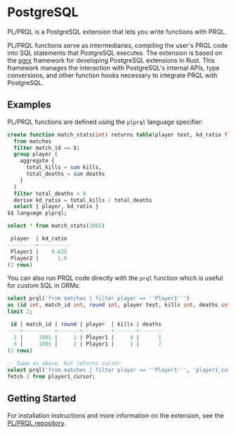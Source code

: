 # PostgreSQL

PL/PRQL is a PostgreSQL extension that lets you write functions with PRQL.

PL/PRQL functions serve as intermediaries, compiling the user's PRQL code into SQL statements that PostgreSQL executes. The extension is based on the [pgrx](https://github.com/pgcentralfoundation/pgrx) framework for developing PostgreSQL extensions in Rust. This framework manages the interaction with PostgreSQL's internal APIs, type conversions, and other function hooks necessary to integrate PRQL with PostgreSQL.


## Examples
PL/PRQL functions are defined using the `plprql` language specifier:
```sql
create function match_stats(int) returns table(player text, kd_ratio float) as $$
  from matches
  filter match_id == $1
  group player (
    aggregate {
      total_kills = sum kills,
      total_deaths = sum deaths
    }
  )
  filter total_deaths > 0
  derive kd_ratio = total_kills / total_deaths
  select { player, kd_ratio }
$$ language plprql;

select * from match_stats(1001)

 player  | kd_ratio
---------+----------
 Player1 |    0.625
 Player2 |      1.6
(2 rows)
```

You can also run PRQL code directly with the `prql` function which is useful for custom SQL in ORMs:

```sql
select prql('from matches | filter player == ''Player1''') 
as (id int, match_id int, round int, player text, kills int, deaths int) 
limit 2;

 id | match_id | round | player  | kills | deaths 
----+----------+-------+---------+-------+--------
  1 |     1001 |     1 | Player1 |     4 |      1
  3 |     1001 |     2 | Player1 |     1 |      7
(2 rows)
 
-- Same as above, but returns cursor
select prql('from matches | filter player == ''Player1''', 'player1_cursor');
fetch 2 from player1_cursor;
```

## Getting Started
For installation instructions and more information on the extension, see the [PL/PRQL repository](https://github.com/kaspermarstal/plprql).
